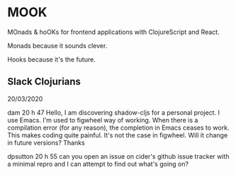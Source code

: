 # MOOK

MOnads & hoOKs for frontend applications with ClojureScript and React.

Monads because it sounds clever.

Hooks because it's the future.

## Slack Clojurians

20/03/2020

dam  20 h 47
Hello,
I am discovering shadow-cljs for a personal project. I use Emacs. I'm used to figwheel way of working.
When there is a compilation error (for any reason), the completion in Emacs ceases to work. This makes coding quite painful. It's not the case in figwheel.
Will it change in future versions?
Thanks

dpsutton  20 h 55
can you open an issue on cider's github issue tracker with a minimal repro and I can attempt to find out what's going on?
